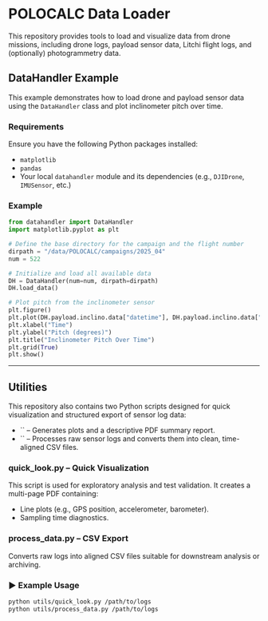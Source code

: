 # POLOCALC Data Loader

This repository provides tools to load and visualize data from drone missions, including drone logs, payload sensor data, Litchi flight logs, and (optionally) photogrammetry data.

## DataHandler Example

This example demonstrates how to load drone and payload sensor data using the `DataHandler` class and plot inclinometer pitch over time.

### Requirements

Ensure you have the following Python packages installed:

* `matplotlib`
* `pandas`
* Your local `datahandler` module and its dependencies (e.g., `DJIDrone`, `IMUSensor`, etc.)

### Example

```python
from datahandler import DataHandler
import matplotlib.pyplot as plt

# Define the base directory for the campaign and the flight number
dirpath = "/data/POLOCALC/campaigns/2025_04"
num = 522

# Initialize and load all available data
DH = DataHandler(num=num, dirpath=dirpath)
DH.load_data()

# Plot pitch from the inclinometer sensor
plt.figure()
plt.plot(DH.payload.inclino.data["datetime"], DH.payload.inclino.data["pitch"])
plt.xlabel("Time")
plt.ylabel("Pitch (degrees)")
plt.title("Inclinometer Pitch Over Time")
plt.grid(True)
plt.show()
```

---

## Utilities

This repository also contains two Python scripts designed for quick visualization and structured export of sensor log data:

* \`\` – Generates plots and a descriptive PDF summary report.
* \`\` – Processes raw sensor logs and converts them into clean, time-aligned CSV files.

### quick\_look.py – Quick Visualization

This script is used for exploratory analysis and test validation. It creates a multi-page PDF containing:

* Line plots (e.g., GPS position, accelerometer, barometer).
* Sampling time diagnostics.

### process\_data.py – CSV Export

Converts raw logs into aligned CSV files suitable for downstream analysis or archiving.

### ▶️ Example Usage

```bash
python utils/quick_look.py /path/to/logs
python utils/process_data.py /path/to/logs
```
